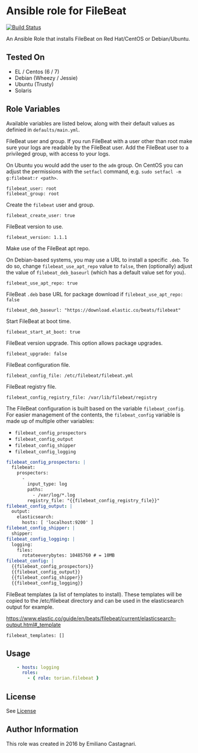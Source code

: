 # Ansible role for FileBeat

[![Build Status](https://travis-ci.org/torian/ansible-role-filebeat.svg)](https://travis-ci.org/torian/ansible-role-filebeat)

An Ansible Role that installs FileBeat on Red Hat/CentOS or Debian/Ubuntu.

## Tested On

  * EL / Centos (6 / 7)
  * Debian (Wheezy / Jessie)
  * Ubuntu (Trusty)
  * Solaris

## Role Variables

Available variables are listed below, along with their default values as
definied in `defaults/main.yml`.

FileBeat user and group. If you run FileBeat with a user other than root make
sure your logs are readable by the FileBeat user. Add the FileBeat user to a
privileged group, with access to your logs.

On Ubuntu you would add the user to the `adm` group. On CentOS you can adjust
the permissions with the `setfacl` command, e.g. `sudo setfacl -m g:filebeat:r
<path>`.

    filebeat_user: root
    filebeat_group: root

Create the `filebeat` user and group.

    filebeat_create_user: true

FileBeat version to use.

    filebeat_version: 1.1.1

Make use of the FileBeat apt repo.

On Debian-based systems, you may use a URL to install a specific `.deb`.
To do so, change `filebeat_use_apt_repo` value to `false`, then (optionally)
adjust the value of `filebeat_deb_baseurl` (which has a default value set for you).

    filebeat_use_apt_repo: true

FileBeat `.deb` base URL for package download if `filebeat_use_apt_repo: false`

    filebeat_deb_baseurl: "https://download.elastic.co/beats/filebeat"

Start FileBeat at boot time.

    filebeat_start_at_boot: true

FileBeat version upgrade. This option allows package upgrades.

    filebeat_upgrade: false

FileBeat configuration file.

    filebeat_config_file: /etc/filebeat/filebeat.yml

FileBeat registry file.

    filebeat_config_registry_file: /var/lib/filebeat/registry

The FileBeat configuration is built based on the variable `filebeat_config`.
For easier management of the contents, the `filebeat_config` variable is made
up of multiple other variables:

* `filebeat_config_prospectors`
* `filebeat_config_output`
* `filebeat_config_shipper`
* `filebeat_config_logging`

```yaml
filebeat_config_prospectors: |
  filebeat:
    prospectors:
      -
        input_type: log
        paths:
          - /var/log/*.log
        registry_file: "{{filebeat_config_registry_file}}"
filebeat_config_output: |
  output:
    elasticsearch:
      hosts: [ 'localhost:9200' ]
filebeat_config_shipper: |
  shipper:
filebeat_config_logging: |
  logging:
    files:
      rotateeverybytes: 10485760 # = 10MB
filebeat_config: |
  {{filebeat_config_prospectors}}
  {{filebeat_config_output}}
  {{filebeat_config_shipper}}
  {{filebeat_config_logging}}
```

FileBeat templates (a list of templates to install).
These templates will be copied to the /etc/filebeat directory
and can be used in the elasticsearch output for example.

https://www.elastic.co/guide/en/beats/filebeat/current/elasticsearch-output.html#_template

    filebeat_templates: []

## Usage
```yaml
    - hosts: logging
      roles:
        - { role: torian.filebeat }
```

## License

See [License](LICENSE)

## Author Information

This role was created in 2016 by Emiliano Castagnari.

